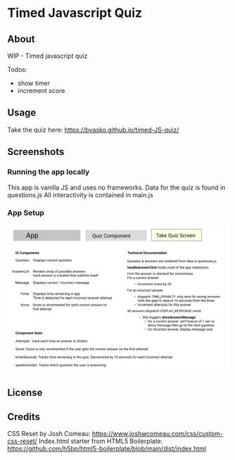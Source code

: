 # Timed Javascript Quiz

## About
WIP - Timed javascript quiz

Todos:
- show timer
- increment score
## Usage
Take the quiz here: https://bvasko.github.io/timed-JS-quiz/

## Screenshots
### Running the app locally
This app is vanilla JS and uses no frameworks.
Data for the quiz is found in questions.js
All interactivity is contained in main.js

### App Setup
![Take Quiz Screen](./documentation/TakeQuizScreen.png)
## License

## Credits

CSS Reset by Josh Comeau: https://www.joshwcomeau.com/css/custom-css-reset/
Index.html starter from HTML5 Boilerplate: https://github.com/h5bp/html5-boilerplate/blob/main/dist/index.html